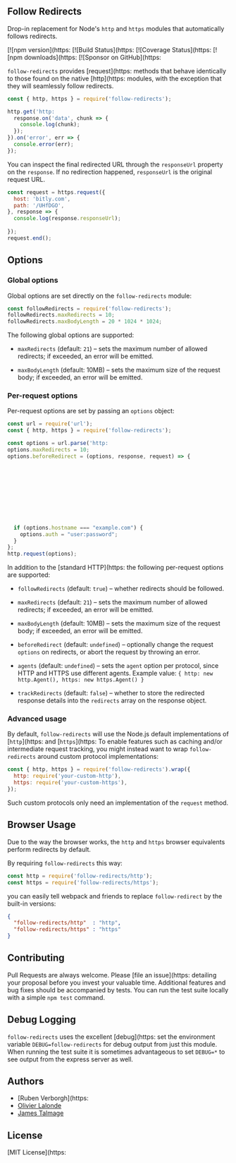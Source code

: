 ## Follow Redirects

Drop-in replacement for Node's `http` and `https` modules that automatically follows redirects.

[![npm version](https:
[![Build Status](https:
[![Coverage Status](https:
[![npm downloads](https:
[![Sponsor on GitHub](https:

`follow-redirects` provides [request](https:
 methods that behave identically to those found on the native [http](https:
 modules, with the exception that they will seamlessly follow redirects.

```javascript
const { http, https } = require('follow-redirects');

http.get('http:
  response.on('data', chunk => {
    console.log(chunk);
  });
}).on('error', err => {
  console.error(err);
});
```

You can inspect the final redirected URL through the `responseUrl` property on the `response`.
If no redirection happened, `responseUrl` is the original request URL.

```javascript
const request = https.request({
  host: 'bitly.com',
  path: '/UHfDGO',
}, response => {
  console.log(response.responseUrl);
  
});
request.end();
```

## Options
### Global options
Global options are set directly on the `follow-redirects` module:

```javascript
const followRedirects = require('follow-redirects');
followRedirects.maxRedirects = 10;
followRedirects.maxBodyLength = 20 * 1024 * 1024; 
```

The following global options are supported:

- `maxRedirects` (default: `21`) – sets the maximum number of allowed redirects; if exceeded, an error will be emitted.

- `maxBodyLength` (default: 10MB) – sets the maximum size of the request body; if exceeded, an error will be emitted.

### Per-request options
Per-request options are set by passing an `options` object:

```javascript
const url = require('url');
const { http, https } = require('follow-redirects');

const options = url.parse('http:
options.maxRedirects = 10;
options.beforeRedirect = (options, response, request) => {
  
  
  

  
  

  
  
  
  if (options.hostname === "example.com") {
    options.auth = "user:password";
  }
};
http.request(options);
```

In addition to the [standard HTTP](https:
the following per-request options are supported:
- `followRedirects` (default: `true`) – whether redirects should be followed.

- `maxRedirects` (default: `21`) – sets the maximum number of allowed redirects; if exceeded, an error will be emitted.

- `maxBodyLength` (default: 10MB) – sets the maximum size of the request body; if exceeded, an error will be emitted.

- `beforeRedirect` (default: `undefined`) – optionally change the request `options` on redirects, or abort the request by throwing an error.

- `agents` (default: `undefined`) – sets the `agent` option per protocol, since HTTP and HTTPS use different agents. Example value: `{ http: new http.Agent(), https: new https.Agent() }`

- `trackRedirects` (default: `false`) – whether to store the redirected response details into the `redirects` array on the response object.


### Advanced usage
By default, `follow-redirects` will use the Node.js default implementations
of [`http`](https:
and [`https`](https:
To enable features such as caching and/or intermediate request tracking,
you might instead want to wrap `follow-redirects` around custom protocol implementations:

```javascript
const { http, https } = require('follow-redirects').wrap({
  http: require('your-custom-http'),
  https: require('your-custom-https'),
});
```

Such custom protocols only need an implementation of the `request` method.

## Browser Usage

Due to the way the browser works,
the `http` and `https` browser equivalents perform redirects by default.

By requiring `follow-redirects` this way:
```javascript
const http = require('follow-redirects/http');
const https = require('follow-redirects/https');
```
you can easily tell webpack and friends to replace
`follow-redirect` by the built-in versions:

```json
{
  "follow-redirects/http"  : "http",
  "follow-redirects/https" : "https"
}
```

## Contributing

Pull Requests are always welcome. Please [file an issue](https:
 detailing your proposal before you invest your valuable time. Additional features and bug fixes should be accompanied
 by tests. You can run the test suite locally with a simple `npm test` command.

## Debug Logging

`follow-redirects` uses the excellent [debug](https:
 set the environment variable `DEBUG=follow-redirects` for debug output from just this module. When running the test
 suite it is sometimes advantageous to set `DEBUG=*` to see output from the express server as well.

## Authors

- [Ruben Verborgh](https:
- [Olivier Lalonde](mailto:olalonde@gmail.com)
- [James Talmage](mailto:james@talmage.io)

## License

[MIT License](https:
